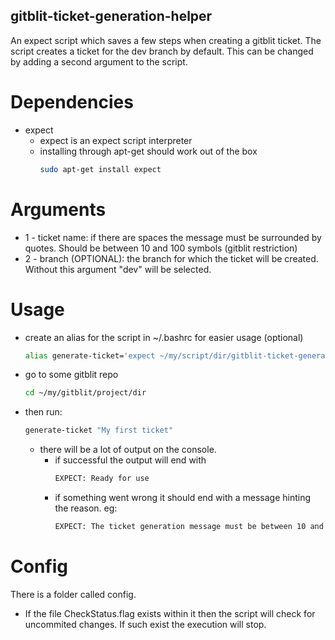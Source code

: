 ## gitblit-ticket-generation-helper

An expect script which saves a few steps when creating a gitblit ticket.
The script creates a ticket for the dev branch by default. This can be changed by adding a second argument to the script.

# Dependencies
* expect 
	* expect is an expect script interpreter
	* installing through apt-get should work out of the box
		```bash
		sudo apt-get install expect
		```

# Arguments
* 1 - ticket name: if there are spaces the message must be surrounded by quotes. Should be between 10 and 100 symbols (gitblit restriction)
* 2 - branch (OPTIONAL): the branch for which the ticket will be created. Without this argument "dev" will be selected.


# Usage
* create an alias for the script in ~/.bashrc for easier usage (optional)
	```bash
    alias generate-ticket='expect ~/my/script/dir/gitblit-ticket-generation-helper/generateTicket.exp'
	```

* go to some gitblit repo
	```bash
	cd ~/my/gitblit/project/dir 
	```

* then run: 
	```bash
	generate-ticket "My first ticket"
	```
	
	* there will be a lot of output on the console.
		- if successful the output will end with 
			```bash
			EXPECT: Ready for use
			```
		- if something went wrong it should end with a message hinting the reason. eg:
		    ```bash
			EXPECT: The ticket generation message must be between 10 and 100 symbols long
			```

# Config
There is a folder called config.
 * If the file CheckStatus.flag exists within it then the script will check for uncommited changes. If such exist the execution will stop.
